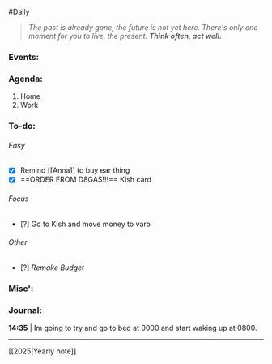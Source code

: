 #Daily
>*The past is already gone, the future is not yet here. There's only one moment for you to live, the present.*
>***Think often, act well.***
### Events:

### Agenda:
1. Home
2. Work
### To-do:
###### Easy
- [x] Remind [[Anna]] to buy ear thing
- [x] ==ORDER FROM D8GAS!!!==
	Kish card
###### Focus
- [?] Go to Kish and move money to varo
###### Other
- [?] *Remake Budget*
### Misc':

### Journal:
**14:35** | Im going to try and go to bed at 0000 and start waking up at 0800.

---
[[2025|Yearly note]]